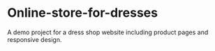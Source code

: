 # Online-store-for-dresses
A demo project for a dress shop website including product pages and responsive design.
